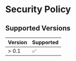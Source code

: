 # Security Policy

## Supported Versions

| Version | Supported          |
|---------|--------------------|
| > 0.1   | :white_check_mark: |
